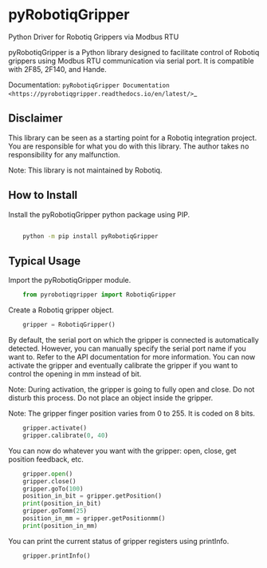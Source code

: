 pyRobotiqGripper
=================

Python Driver for Robotiq Grippers via Modbus RTU

pyRobotiqGripper is a Python library designed to facilitate control of Robotiq grippers using Modbus RTU communication via serial port.
It is compatible with 2F85, 2F140, and Hande.

Documentation: `pyRobotiqGripper Documentation <https://pyrobotiqgripper.readthedocs.io/en/latest/>`_

Disclaimer
----------

This library can be seen as a starting point for a Robotiq integration project.
You are responsible for what you do with this library.
The author takes no responsibility for any malfunction.

Note: This library is not maintained by Robotiq.

How to Install
--------------

Install the pyRobotiqGripper python package using PIP.

```bash

    python -m pip install pyRobotiqGripper
```
Typical Usage
-------------

Import the pyRobotiqGripper module.

```python
    from pyrobotiqgripper import RobotiqGripper
```
Create a Robotiq gripper object.

```python
    gripper = RobotiqGripper()
```
By default, the serial port on which the gripper is connected is automatically detected. However, you can manually specify the serial port name if you want to. Refer to the API documentation for more information.
You can now activate the gripper and eventually calibrate the gripper if you want to control the opening in mm instead of bit.

Note: During activation, the gripper is going to fully open and close. Do not disturb this process. Do not place an object inside the gripper.

Note: The gripper finger position varies from 0 to 255. It is coded on 8 bits.

```python
    gripper.activate()
    gripper.calibrate(0, 40)
```
You can now do whatever you want with the gripper: open, close, get position feedback, etc.

```python
    gripper.open()
    gripper.close()
    gripper.goTo(100)
    position_in_bit = gripper.getPosition()
    print(position_in_bit)
    gripper.goTomm(25)
    position_in_mm = gripper.getPositionmm()
    print(position_in_mm)
```

You can print the current status of gripper registers using printInfo.

```python
    gripper.printInfo()
```
